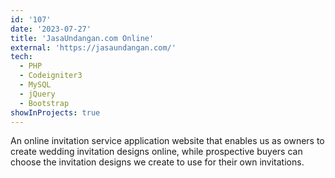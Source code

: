 ```yaml
---
id: '107'
date: '2023-07-27'
title: 'JasaUndangan.com Online'
external: 'https://jasaundangan.com/'
tech:
  - PHP
  - Codeigniter3
  - MySQL
  - jQuery
  - Bootstrap
showInProjects: true
---
```


An online invitation service application website that enables us as owners to create wedding invitation designs online, while prospective buyers can choose the invitation designs we create to use for their own invitations.
